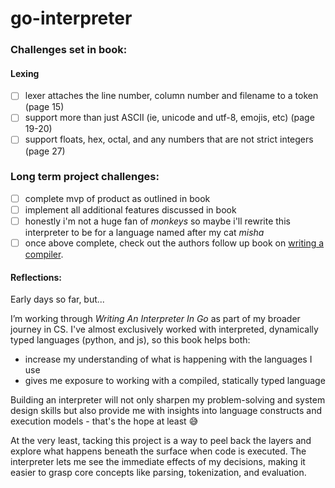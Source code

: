 # go-interpreter

### Challenges set in book:
#### Lexing
- [ ] lexer attaches the line number, column number and filename to a token (page 15)
- [ ] support more than just ASCII (ie, unicode and utf-8, emojis, etc) (page 19-20)
- [ ] support floats, hex, octal, and any numbers that are not strict integers (page 27)

### Long term project challenges: 
- [ ] complete mvp of product as outlined in book
- [ ] implement all additional features discussed in book 
- [ ] honestly i'm not a huge fan of *monkeys* so maybe i'll rewrite this interpreter to be for a language named after my cat *misha* 
- [ ] once above complete, check out the authors follow up book on [writing a compiler](https://compilerbook.com/). 

#### Reflections: 
Early days so far, but...

I’m working through *Writing An Interpreter In Go* as part of my broader journey in CS. I've almost exclusively worked with interpreted, dynamically typed languages (python, and js), so this book helps both:
- increase my understanding of what is happening with the languages I use
- gives me exposure to working with a compiled, statically typed language 

Building an interpreter will not only sharpen my problem-solving and system design skills but also provide me with insights into language constructs and execution models - that's the hope at least 😅 

At the very least, tacking this project is a way to peel back the layers and explore what happens beneath the surface when code is executed. The interpreter lets me see the immediate effects of my decisions, making it easier to grasp core concepts like parsing, tokenization, and evaluation.